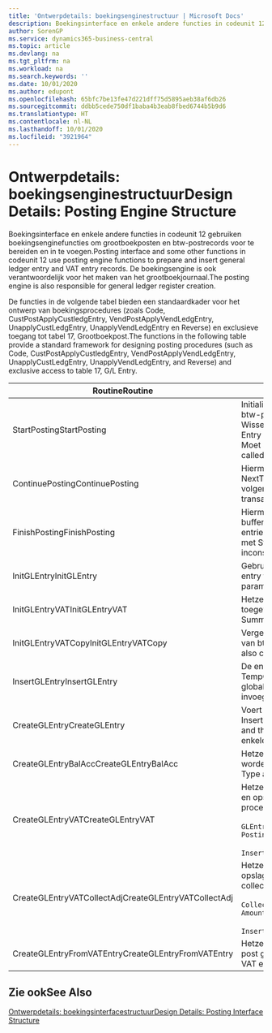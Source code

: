 ```yaml
---
title: 'Ontwerpdetails: boekingsenginestructuur | Microsoft Docs'
description: Boekingsinterface en enkele andere functies in codeunit 12 gebruiken boekingsenginefuncties om grootboekposten en btw-postrecords voor te bereiden en in te voegen. De boekingsengine is ook verantwoordelijk voor het maken van het grootboekjournaal.
author: SorenGP
ms.service: dynamics365-business-central
ms.topic: article
ms.devlang: na
ms.tgt_pltfrm: na
ms.workload: na
ms.search.keywords: ''
ms.date: 10/01/2020
ms.author: edupont
ms.openlocfilehash: 65bfc7be13fe47d221dff75d5895aeb38af6db26
ms.sourcegitcommit: ddbb5cede750df1baba4b3eab8fbed6744b5b9d6
ms.translationtype: HT
ms.contentlocale: nl-NL
ms.lasthandoff: 10/01/2020
ms.locfileid: "3921964"
---
```

# <a name="design-details-posting-engine-structure"></a><span data-ttu-id="fbced-104">Ontwerpdetails: boekingsenginestructuur</span><span class="sxs-lookup"><span data-stu-id="fbced-104">Design Details: Posting Engine Structure</span></span>
<span data-ttu-id="fbced-105">Boekingsinterface en enkele andere functies in codeunit 12 gebruiken boekingsenginefuncties om grootboekposten en btw-postrecords voor te bereiden en in te voegen.</span><span class="sxs-lookup"><span data-stu-id="fbced-105">Posting interface and some other functions in codeunit 12 use posting engine functions to prepare and insert general ledger entry and VAT entry records.</span></span> <span data-ttu-id="fbced-106">De boekingsengine is ook verantwoordelijk voor het maken van het grootboekjournaal.</span><span class="sxs-lookup"><span data-stu-id="fbced-106">The posting engine is also responsible for general ledger register creation.</span></span>  
  
 <span data-ttu-id="fbced-107">De functies in de volgende tabel bieden een standaardkader voor het ontwerp van boekingsprocedures (zoals Code, CustPostApplyCustledgEntry, VendPostApplyVendLedgEntry, UnapplyCustLedgEntry, UnapplyVendLedgEntry en Reverse) en exclusieve toegang tot tabel 17, Grootboekpost.</span><span class="sxs-lookup"><span data-stu-id="fbced-107">The functions in the following table provide a standard framework for designing posting procedures (such as Code, CustPostApplyCustledgEntry, VendPostApplyVendLedgEntry, UnapplyCustLedgEntry, UnapplyVendLedgEntry, and Reverse) and exclusive access to table 17, G/L Entry.</span></span>  
  
|<span data-ttu-id="fbced-108">Routine</span><span class="sxs-lookup"><span data-stu-id="fbced-108">Routine</span></span>|<span data-ttu-id="fbced-109">Description</span><span class="sxs-lookup"><span data-stu-id="fbced-109">Description</span></span>|  
|-------------|---------------------------------------|  
|<span data-ttu-id="fbced-110">StartPosting</span><span class="sxs-lookup"><span data-stu-id="fbced-110">StartPosting</span></span>|<span data-ttu-id="fbced-111">Initialiseert boekingsbuffer TempGLEntryBuf, vergrendelt grootboekpost- en btw-posttabellen, en initialiseert Boekingsperiode, Grootboekjournaal en Wisselkoers.</span><span class="sxs-lookup"><span data-stu-id="fbced-111">Initializes posting buffer TempGLEntryBuf, locks G/L Entry and VAT Entry tables, and initializes Accounting Period, G/L Register, and Exchange Rate.</span></span> <span data-ttu-id="fbced-112">Moet slechts eenmaal worden aangeroepen, zodat NextEntryNo 0 is.</span><span class="sxs-lookup"><span data-stu-id="fbced-112">Should be called only once, then NextEntryNo is 0.</span></span>|  
|<span data-ttu-id="fbced-113">ContinuePosting</span><span class="sxs-lookup"><span data-stu-id="fbced-113">ContinuePosting</span></span>|<span data-ttu-id="fbced-114">Hiermee wordt ongerealiseerde btw voor de vorige transactietoename NextTransactionNo gecontroleerd en geboekt, en wordt het boeken van de volgende regel voorbereid.</span><span class="sxs-lookup"><span data-stu-id="fbced-114">Checks and posts unrealized VAT for previous transaction increment NextTransactionNo and prepares post of next line.</span></span>|  
|<span data-ttu-id="fbced-115">FinishPosting</span><span class="sxs-lookup"><span data-stu-id="fbced-115">FinishPosting</span></span>|<span data-ttu-id="fbced-116">Hiermee worden boekingen voltooid door grootboekposten uit de tijdelijke buffer in te voegen in de databasetabel.</span><span class="sxs-lookup"><span data-stu-id="fbced-116">Completes posting by inserting G/L entries from temporary buffer into database table.</span></span> <span data-ttu-id="fbced-117">Altijd gebruikt in combinatie met StartPosting.</span><span class="sxs-lookup"><span data-stu-id="fbced-117">Always used together with StartPosting.</span></span> <span data-ttu-id="fbced-118">Controleert op inconsistenties.</span><span class="sxs-lookup"><span data-stu-id="fbced-118">Checks for inconsistencies.</span></span>|  
|<span data-ttu-id="fbced-119">InitGLEntry</span><span class="sxs-lookup"><span data-stu-id="fbced-119">InitGLEntry</span></span>|<span data-ttu-id="fbced-120">Gebruikt om nieuwe grootboekpost te initialiseren voor</span><span class="sxs-lookup"><span data-stu-id="fbced-120">Used to initialize new G/L entry for Gen.</span></span> <span data-ttu-id="fbced-121">dagboekregel.</span><span class="sxs-lookup"><span data-stu-id="fbced-121">Jnl Line.</span></span> <span data-ttu-id="fbced-122">Retourneert GLEntry als parameter.</span><span class="sxs-lookup"><span data-stu-id="fbced-122">Returns GLEntry as parameter.</span></span>|  
|<span data-ttu-id="fbced-123">InitGLEntryVAT</span><span class="sxs-lookup"><span data-stu-id="fbced-123">InitGLEntryVAT</span></span>|<span data-ttu-id="fbced-124">Hetzelfde als InitGLEntry, maar Tegenrekeningnr. en SummarizeVAT worden ook toegewezen.</span><span class="sxs-lookup"><span data-stu-id="fbced-124">Same as InitGLEntry, but also assigns Bal. Account No. and SummarizeVAT.</span></span>|  
|<span data-ttu-id="fbced-125">InitGLEntryVATCopy</span><span class="sxs-lookup"><span data-stu-id="fbced-125">InitGLEntryVATCopy</span></span>|<span data-ttu-id="fbced-126">Vergelijkbaar met InitGLEntryVAT, maar er worden ook boekingsgroepgegevens van btw-posten vóór SummarizeVAT gekopieerd.</span><span class="sxs-lookup"><span data-stu-id="fbced-126">Similar to InitGLEntryVAT, but also copies posting groups data from VAT Entry before SummarizeVAT.</span></span>|  
|<span data-ttu-id="fbced-127">InsertGLEntry</span><span class="sxs-lookup"><span data-stu-id="fbced-127">InsertGLEntry</span></span>|<span data-ttu-id="fbced-128">De enige functie waarmee grootboekposten in de algemene tabel TempGLEntryBuf wordt ingevoegd.</span><span class="sxs-lookup"><span data-stu-id="fbced-128">The only function that inserts G/L entry into global TempGLEntryBuf table.</span></span> <span data-ttu-id="fbced-129">Deze functie altijd gebruiken voor invoegen.</span><span class="sxs-lookup"><span data-stu-id="fbced-129">Always use this function for insert.</span></span>|  
|<span data-ttu-id="fbced-130">CreateGLEntry</span><span class="sxs-lookup"><span data-stu-id="fbced-130">CreateGLEntry</span></span>|<span data-ttu-id="fbced-131">Voert een InitGLEntry uit, wijst Bedrag (Rapp.-val.) toe en voert vervolgens InsertGLEntry uit.</span><span class="sxs-lookup"><span data-stu-id="fbced-131">Performs an InitGLEntry, assigns Additional Currency Amount, and then performs InsertGLEntry.</span></span> <span data-ttu-id="fbced-132">Vervangt verschillende regels code door een enkele functieaanroep.</span><span class="sxs-lookup"><span data-stu-id="fbced-132">Replaces several lines of code with a single function call.</span></span>|  
|<span data-ttu-id="fbced-133">CreateGLEntryBalAcc</span><span class="sxs-lookup"><span data-stu-id="fbced-133">CreateGLEntryBalAcc</span></span>|<span data-ttu-id="fbced-134">Hetzelfde als CreateGLEntry, maar Tegenrekeningsoort en Tegenrekeningnr. worden ook toegewezen.</span><span class="sxs-lookup"><span data-stu-id="fbced-134">Same as CreateGLEntry, but also assigns Bal. Account Type and Bal. Account No.</span></span>|  
|<span data-ttu-id="fbced-135">CreateGLEntryVAT</span><span class="sxs-lookup"><span data-stu-id="fbced-135">CreateGLEntryVAT</span></span>|<span data-ttu-id="fbced-136">Hetzelfde als CreateGLEntry, maar met extra verwerking voor boekingsgroepen en opslag in tijdelijke btw-buffer:</span><span class="sxs-lookup"><span data-stu-id="fbced-136">Same as CreateGLEntry, but with additional processing for posting groups and saving to temporary VAT buffer:</span></span><br /><br /> `GLEntry.CopyPostingGroupsFromDtldCVBuf(DtldCVLedgEntryBuf,GenJnlLine."Gen. Posting Type");`<br /><br /> `InsertVATEntriesFromTemp(DtldCVLedgEntryBuf,GLEntry);`|  
|<span data-ttu-id="fbced-137">CreateGLEntryVATCollectAdj</span><span class="sxs-lookup"><span data-stu-id="fbced-137">CreateGLEntryVATCollectAdj</span></span>|<span data-ttu-id="fbced-138">Hetzelfde als CreateGLEntry, maar met extra verzameling van aanpassingen en opslag in tijdelijke btw-buffer:</span><span class="sxs-lookup"><span data-stu-id="fbced-138">Same as CreateGLEntry, but with additional collection of adjustments and saving to temporary VAT buffer:</span></span><br /><br /> `CollectAdjustment(AdjAmount,GLEntry.Amount,GLEntry."Additional-Currency Amount",OriginalDateSet);`<br /><br /> `InsertVATEntriesFromTemp(DtldCVLedgEntryBuf,GLEntry);`|  
|<span data-ttu-id="fbced-139">CreateGLEntryFromVATEntry</span><span class="sxs-lookup"><span data-stu-id="fbced-139">CreateGLEntryFromVATEntry</span></span>|<span data-ttu-id="fbced-140">Hetzelfde als CreateGLEntry, maar er worden ook boekingsgroepen uit Btw-post gekopieerd.</span><span class="sxs-lookup"><span data-stu-id="fbced-140">Same as CreateGLEntry, but also copies posting groups from VAT entry.</span></span>|  
  
## <a name="see-also"></a><span data-ttu-id="fbced-141">Zie ook</span><span class="sxs-lookup"><span data-stu-id="fbced-141">See Also</span></span>  
 [<span data-ttu-id="fbced-142">Ontwerpdetails: boekingsinterfacestructuur</span><span class="sxs-lookup"><span data-stu-id="fbced-142">Design Details: Posting Interface Structure</span></span>](design-details-posting-interface-structure.md)